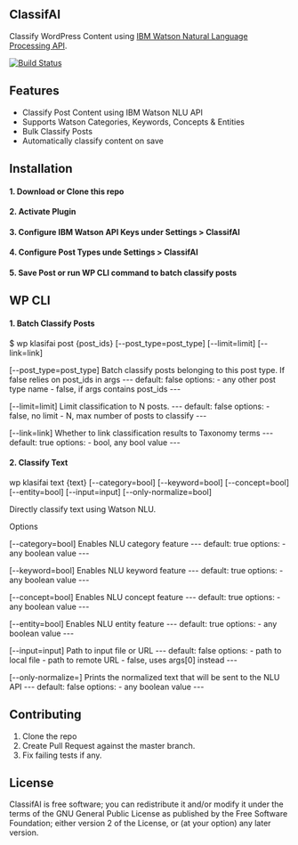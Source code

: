 ## ClassifAI

Classify WordPress Content using [IBM Watson Natural Language Processing API](https://www.ibm.com/watson/services/natural-language-understanding/).

[![Build Status](https://travis-ci.org/10up/klasifai.svg?branch=master)](https://travis-ci.org/10up/klasifai)

## Features

* Classify Post Content using IBM Watson NLU API
* Supports Watson Categories, Keywords, Concepts & Entities
* Bulk Classify Posts
* Automatically classify content on save

## Installation

#### 1. Download or Clone this repo

#### 2. Activate Plugin

#### 3. Configure IBM Watson API Keys under Settings > ClassifAI

#### 4. Configure Post Types unde Settings > ClassifAI

#### 5. Save Post or run WP CLI command to batch classify posts

## WP CLI

#### 1. Batch Classify Posts

$ wp klasifai post {post_ids} [--post_type=post_type] [--limit=limit] [--link=link]

[--post_type=post_type]
    Batch classify posts belonging to this post type. If false
    relies on post_ids in args
    ---
    default: false
    options:
      - any other post type name
      - false, if args contains post_ids
    ---

  [--limit=limit]
    Limit classification to N posts.
    ---
    default: false
    options:
      - false, no limit
      - N, max number of posts to classify
    ---

  [--link=link]
    Whether to link classification results to Taxonomy terms
    ---
    default: true
    options:
      - bool, any bool value
    ---

#### 2. Classify Text

wp klasifai text {text} [--category=bool] [--keyword=bool] [--concept=bool] [--entity=bool] [--input=input] [--only-normalize=bool]

Directly classify text using Watson NLU.

Options

  [--category=bool]
    Enables NLU category feature
    ---
    default: true
    options:
      - any boolean value
    ---

  [--keyword=bool]
    Enables NLU keyword feature
    ---
    default: true
    options:
      - any boolean value
    ---

  [--concept=bool]
    Enables NLU concept feature
    ---
    default: true
    options:
      - any boolean value
    ---

  [--entity=bool]
    Enables NLU entity feature
    ---
    default: true
    options:
      - any boolean value
    ---

  [--input=input]
    Path to input file or URL
    ---
    default: false
    options:
      - path to local file
      - path to remote URL
      - false, uses args[0] instead
    ---

  [--only-normalize=<bool>]
    Prints the normalized text that will be sent to the NLU API
    ---
    default: false
    options:
      - any boolean value
    ---

## Contributing

1. Clone the repo
2. Create Pull Request against the master branch.
3. Fix failing tests if any.

## License

ClassifAI is free software; you can redistribute it and/or modify it
under the terms of the GNU General Public License as published by the
Free Software Foundation; either version 2 of the License, or (at your
option) any later version.
